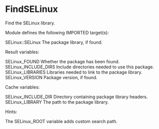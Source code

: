 # FindSELinux

Find the SELinux library.

Module defines the following IMPORTED target(s):

  SELinux::SELinux
    The package library, if found.

Result variables:

  SELinux_FOUND
    Whether the package has been found.
  SELinux_INCLUDE_DIRS
    Include directories needed to use this package.
  SELinux_LIBRARIES
    Libraries needed to link to the package library.
  SELinux_VERSION
    Package version, if found.

Cache variables:

  SELinux_INCLUDE_DIR
    Directory containing package library headers.
  SELinux_LIBRARY
    The path to the package library.

Hints:

  The SELinux_ROOT variable adds custom search path.
